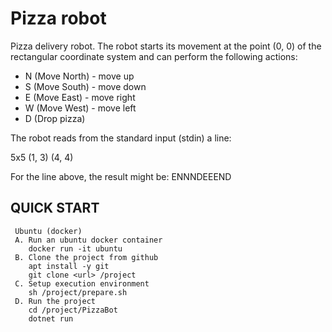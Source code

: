 Pizza robot
=============================
Pizza delivery robot. The robot starts its movement at the point (0, 0) of the rectangular coordinate system 
and can perform the following actions:

- N (Move North) - move up
- S (Move South) - move down
- E (Move East) - move right
- W (Move West) - move left
- D (Drop pizza)

The robot reads from the standard input (stdin) a line:

5x5 (1, 3) (4, 4)

For the line above, the result might be:
ENNNDEEEND


QUICK START
-----------
```no-highlight
 Ubuntu (docker)
 A. Run an ubuntu docker container
	docker run -it ubuntu
 B. Clone the project from github
	apt install -y git
	git clone <url> /project
 C. Setup execution environment
	sh /project/prepare.sh
 D. Run the project
	cd /project/PizzaBot
	dotnet run
